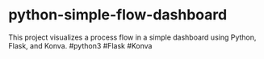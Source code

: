 # python-simple-flow-dashboard
This project visualizes a process flow in a simple dashboard using Python, Flask, and Konva. #python3 #Flask #Konva
